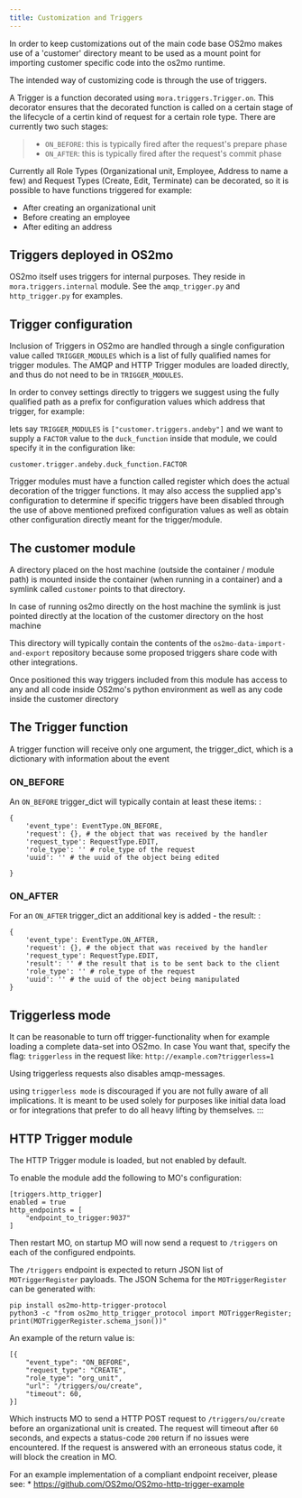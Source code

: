 ```yaml
---
title: Customization and Triggers
---
```


In order to keep customizations out of the main code base OS2mo makes
use of a 'customer' directory meant to be used as a mount point for
importing customer specific code into the os2mo runtime.

The intended way of customizing code is through the use of triggers.

A Trigger is a function decorated using `mora.triggers.Trigger.on`. This
decorator ensures that the decorated function is called on a certain
stage of the lifecycle of a certin kind of request for a certain role
type. There are currently two such stages:

> - `ON_BEFORE`: this is typically fired after the request\'s prepare
>   phase
> - `ON_AFTER`: this is typically fired after the request\'s commit
>   phase

Currently all Role Types (Organizational unit, Employee, Address to name
a few) and Request Types (Create, Edit, Terminate) can be decorated, so
it is possible to have functions triggered for example:

- After creating an organizational unit
- Before creating an employee
- After editing an address

## Triggers deployed in OS2mo

OS2mo itself uses triggers for internal purposes. They reside in
`mora.triggers.internal` module. See the `amqp_trigger.py` and
`http_trigger.py` for examples.

## Trigger configuration

Inclusion of Triggers in OS2mo are handled through a single
configuration value called `TRIGGER_MODULES` which is a list of fully
qualified names for trigger modules. The AMQP and HTTP Trigger modules
are loaded directly, and thus do not need to be in `TRIGGER_MODULES`.

In order to convey settings directly to triggers we suggest using the
fully qualified path as a prefix for configuration values which address
that trigger, for example:

lets say `TRIGGER_MODULES` is `["customer.triggers.andeby"]` and we want
to supply a `FACTOR` value to the `duck_function` inside that module, we
could specify it in the configuration like:

`customer.trigger.andeby.duck_function.FACTOR`

Trigger modules must have a function called register which does the
actual decoration of the trigger functions. It may also access the
supplied app\'s configuration to determine if specific triggers have
been disabled through the use of above mentioned prefixed configuration
values as well as obtain other configuration directly meant for the
trigger/module.

## The customer module

A directory placed on the host machine (outside the container / module
path) is mounted inside the container (when running in a container) and
a symlink called `customer` points to that directory.

In case of running os2mo directly on the host machine the symlink is
just pointed directly at the location of the customer directory on the
host machine

This directory will typically contain the contents of the
`os2mo-data-import-and-export` repository because some proposed triggers
share code with other integrations.

Once positioned this way triggers included from this module has access
to any and all code inside OS2mo\'s python environment as well as any
code inside the customer directory

## The Trigger function

A trigger function will receive only one argument, the trigger_dict,
which is a dictionary with information about the event

### ON_BEFORE

An `ON_BEFORE` trigger_dict will typically contain at least these
items: :

    {
        'event_type': EventType.ON_BEFORE,
        'request': {}, # the object that was received by the handler
        'request_type': RequestType.EDIT,
        'role_type': '' # role_type of the request
        'uuid': '' # the uuid of the object being edited

    }

### ON_AFTER

For an `ON_AFTER` trigger_dict an additional key is added - the result:
:

    {
        'event_type': EventType.ON_AFTER,
        'request': {}, # the object that was received by the handler
        'request_type': RequestType.EDIT,
        'result': '' # the result that is to be sent back to the client
        'role_type': '' # role_type of the request
        'uuid': '' # the uuid of the object being manipulated
    }

## Triggerless mode

It can be reasonable to turn off trigger-functionality when for example
loading a complete data-set into OS2mo. In case You want that, specify
the flag: `triggerless` in the request like:
`http://example.com?triggerless=1`

Using triggerless requests also disables amqp-messages.

<!-- ::: {.danger}
::: {.title}
Danger
::: -->

using `triggerless mode` is discouraged if you are not fully aware of
all implications. It is meant to be used solely for purposes like
initial data load or for integrations that prefer to do all heavy
lifting by themselves.
:::

## HTTP Trigger module

The HTTP Trigger module is loaded, but not enabled by default.

To enable the module add the following to MO's configuration:

    [triggers.http_trigger]
    enabled = true
    http_endpoints = [
        "endpoint_to_trigger:9037"
    ]

Then restart MO, on startup MO will now send a request to `/triggers` on
each of the configured endpoints.

The `/triggers` endpoint is expected to return JSON list of
`MOTriggerRegister` payloads. The JSON Schema for the
`MOTriggerRegister` can be generated with:

    pip install os2mo-http-trigger-protocol
    python3 -c "from os2mo_http_trigger_protocol import MOTriggerRegister; print(MOTriggerRegister.schema_json())"

An example of the return value is:

    [{
        "event_type": "ON_BEFORE",
        "request_type": "CREATE",
        "role_type": "org_unit",
        "url": "/triggers/ou/create",
        "timeout": 60,
    }]

Which instructs MO to send a HTTP POST request to `/triggers/ou/create`
before an organizational unit is created. The request will timeout after
`60` seconds, and expects a status-code `200` return if no issues were
encountered. If the request is answered with an erroneous status code,
it will block the creation in MO.

For an example implementation of a compliant endpoint receiver, please
see: \* <https://github.com/OS2mo/OS2mo-http-trigger-example>
